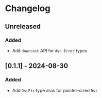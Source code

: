 # Changelog

## Unreleased

### Added

- Add `downcast` API for `dyn Error` types

## [0.1.1] - 2024-08-30

### Added

- Add `DstPtr` type alias for pointer-sized `Dst`

